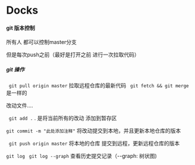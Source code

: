 # Docks



#### git 版本控制

所有人 都可以控制master分支

但是每次push之前（最好是打开之前 进行一次拉取代码）

##### git 操作

``` git pull origin master```   拉取远程仓库的最新代码
``` git fetch && git merge``` 是一样的

 改动文件....  

 ``` git add .```               . 是将当前所有的改动 添加到暂存区

 ``` git commit -m "此处添加注释" ``` 将改动提交到本地，并且更新本地仓库的版本

``` git push origin master```    将本地的仓库  提交到远程，更新远程仓库的版本

``` git log ```
``` git log --graph```   查看历史提交记录（--graph: 树状图)

